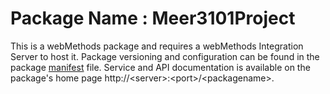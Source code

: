 # Package Name : Meer3101Project
This is a webMethods package and requires a webMethods Integration Server to host it. Package versioning and configuration can be found in the package [manifest](./Meer3101Project/manifest.v3) file. Service and API documentation is available on the package's home page http://&lt;server&gt;:&lt;port&gt;/&lt;packagename>.